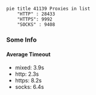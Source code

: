 
```mermaid
pie title 41139 Proxies in list
    "HTTP" : 28433
    "HTTPS": 9992
    "SOCKS" : 9408
```

### Some Info
#### Average Timeout

- mixed: 3.9s
- http: 2.3s
- https: 8.2s
- socks: 6.4s